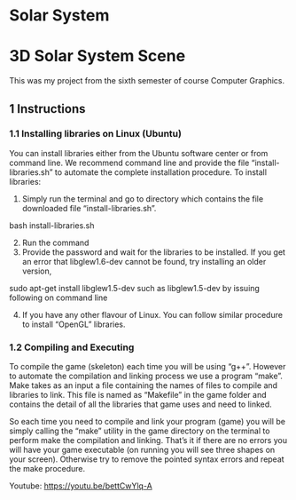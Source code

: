 # Solar System
 
# 3D Solar System Scene
This was my project from the sixth semester of course Computer Graphics.


## 1     Instructions

### 1.1     Installing libraries on Linux (Ubuntu)
You can install libraries either from the Ubuntu software center or from command line.  We  recommend  command  line  and  provide  the  file  “install-libraries.sh”  to automate the complete installation procedure. To install libraries:

  1.  Simply   run  the  terminal   and   go   to  directory   which   contains   the   file
  downloaded file “install-libraries.sh”.
  
  bash install-libraries.sh

  2.  Run the command
  3.  Provide the password and wait for the libraries to be installed. If you get an error that libglew1.6-dev cannot be found, try installing an older version,

  sudo apt-get install libglew1.5-dev
  such as libglew1.5-dev by issuing following on command line

  4.  If you have any other flavour of Linux. You can follow similar procedure to
  install “OpenGL” libraries. 

### 1.2     Compiling and Executing
To compile the game (skeleton)  each  time you  will be using “g++”.  However  to automate the compilation and linking process we use a program  “make”.  Make takes as an input a file containing the names of files to compile and libraries to link. This file is named as “Makefile” in the game folder and contains the detail of all the libraries that game uses and need to linked.

So each time you need to compile and link your program (game) you will be
simply calling the “make” utility in the game directory on the terminal to perform
make
the compilation and linking.
That’s it if there are no errors you will have your game executable (on running you will see three shapes on your screen). Otherwise try to remove the pointed syntax errors and repeat the make procedure.



Youtube: https://youtu.be/bettCwYlq-A
